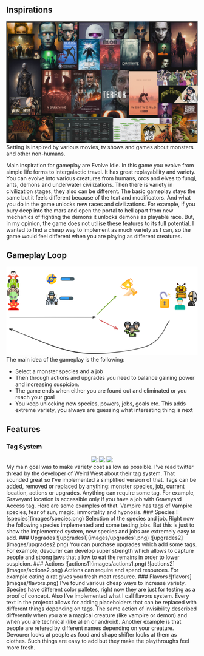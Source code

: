 ## Inspirations
![inspirations](images/inspirations.png)
Setting is inspired by various movies, tv shows and games about monsters and other non-humans.

Main inspiration for gameplay are Evolve Idle. In this game you evolve from simple life forms to intergalactic travel. It has great replayability and variety. You can evolve into various creatures from humans, orcs and elves to fungi, ants, demons and underwater civilizations. 
Then there is variety in civilization stages, they also can be different. The basic gameplay stays the same but it feels different because of the text and modificators.
And what you do in the game unlocks new races and civilizations. For example, if you bury deep into the mars and open the portal to hell apart from new mechanics of fighting the demons it unlocks demons as playable race.
But, in my opinion, the game does not utilise these features to its full potential.
I wanted to find a cheap way to implement as much variety as I can, so the game would feel different when you are playing as different creatures.

## Gameplay Loop
![gameplay](images/gameplay-loop.png)
The main idea of the gameplay is the following:
* Select a monster species and a job
* Then through actions and upgrades you need to balance gaining power and increasing suspicion.
* The game ends when either you are found out and eliminated or you reach your goal
* You keep unlocking new species, powers, jobs, goals etc. This adds extreme variety, you always are guessing what interesting thing is next
## Features
### Tag System
<div align="center">
<image src="images/tag-system1.png" />
<image src="images/tag-system2.png" />
<image src="images/tag-system3.png" />
</div>
My main goal was to make variety cost as low as possible. I've read twitter thread by the developer of Weird West about their tag system. That sounded great so I've implemented a simplified version of that.
Tags can be added, removed or replaced by anything: monster species, job, current location, actions or upgrades.
Anything can require some tag. For example, Graveyard location is accessible only if you have a job with Graveyard Access tag.
Here are some examples of that. Vampire has tags of Vampire species, fear of sun, magic, immortality and hypnosis.
### Species
![species](images/species.png)
Selection of the species and job. Right now the following species implemented and some testing jobs. But this is just to show the implemented system, new species and jobs are extremely easy to add.
### Upgrades
![upgrades1](images/upgrades1.png)
![upgrades2](images/upgrades2.png)
You can purchase upgrades which add some tags. For example, devourer can develop super strength which allows to capture people and strong jaws that allow to eat the remains in order to lower suspicion.
### Actions
![actions1](images/actions1.png)
![actions2](images/actions2.png)
Actions can require and spend resources. For example eating a rat gives you fresh meat resource.
### Flavors
![flavors](images/flavors.png)
I've found various cheap ways to increase variety. Species have different color palletes, right now they are just for testing as a proof of concept. Also I've implemented what I call flavors system. Every text in the projecct allows for adding placeholders that can be replaced with different things depending on tags. 
The same action of invisibility described differently when you are a magical creature (like vampire or demon) and when you are technical (like alien or android).
Another example is that people are refered by different names depending on your creature. Devourer looks at people as food and shape shifter looks at them as clothes.
Such things are easy to add but they make the playthroughs feel more fresh.
